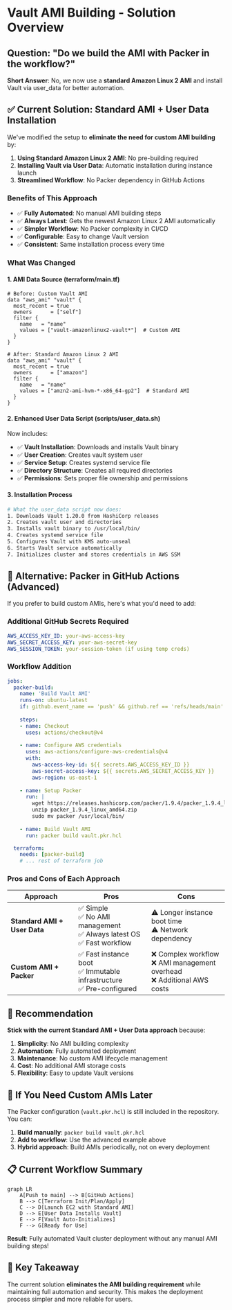 # Vault AMI Building - Solution Overview

## Question: "Do we build the AMI with Packer in the workflow?"

**Short Answer**: No, we now use a **standard Amazon Linux 2 AMI** and install Vault via user_data for better automation.

## ✅ **Current Solution: Standard AMI + User Data Installation**

We've modified the setup to **eliminate the need for custom AMI building** by:

1. **Using Standard Amazon Linux 2 AMI**: No pre-building required
2. **Installing Vault via User Data**: Automatic installation during instance launch
3. **Streamlined Workflow**: No Packer dependency in GitHub Actions

### **Benefits of This Approach**

- ✅ **Fully Automated**: No manual AMI building steps
- ✅ **Always Latest**: Gets the newest Amazon Linux 2 AMI automatically
- ✅ **Simpler Workflow**: No Packer complexity in CI/CD
- ✅ **Configurable**: Easy to change Vault version
- ✅ **Consistent**: Same installation process every time

### **What Was Changed**

#### **1. AMI Data Source (terraform/main.tf)**
```hcl
# Before: Custom Vault AMI
data "aws_ami" "vault" {
  most_recent = true
  owners      = ["self"]
  filter {
    name   = "name"
    values = ["vault-amazonlinux2-vault*"]  # Custom AMI
  }
}

# After: Standard Amazon Linux 2 AMI
data "aws_ami" "vault" {
  most_recent = true
  owners      = ["amazon"]
  filter {
    name   = "name"
    values = ["amzn2-ami-hvm-*-x86_64-gp2"]  # Standard AMI
  }
}
```

#### **2. Enhanced User Data Script (scripts/user_data.sh)**
Now includes:
- ✅ **Vault Installation**: Downloads and installs Vault binary
- ✅ **User Creation**: Creates vault system user
- ✅ **Service Setup**: Creates systemd service file
- ✅ **Directory Structure**: Creates all required directories
- ✅ **Permissions**: Sets proper file ownership and permissions

#### **3. Installation Process**
```bash
# What the user_data script now does:
1. Downloads Vault 1.20.0 from HashiCorp releases
2. Creates vault user and directories
3. Installs vault binary to /usr/local/bin/
4. Creates systemd service file
5. Configures Vault with KMS auto-unseal
6. Starts Vault service automatically
7. Initializes cluster and stores credentials in AWS SSM
```

## 🔄 **Alternative: Packer in GitHub Actions** (Advanced)

If you prefer to build custom AMIs, here's what you'd need to add:

### **Additional GitHub Secrets Required**
```yaml
AWS_ACCESS_KEY_ID: your-aws-access-key
AWS_SECRET_ACCESS_KEY: your-aws-secret-key
AWS_SESSION_TOKEN: your-session-token (if using temp creds)
```

### **Workflow Addition**
```yaml
jobs:
  packer-build:
    name: 'Build Vault AMI'
    runs-on: ubuntu-latest
    if: github.event_name == 'push' && github.ref == 'refs/heads/main'
    
    steps:
    - name: Checkout
      uses: actions/checkout@v4
      
    - name: Configure AWS credentials
      uses: aws-actions/configure-aws-credentials@v4
      with:
        aws-access-key-id: ${{ secrets.AWS_ACCESS_KEY_ID }}
        aws-secret-access-key: ${{ secrets.AWS_SECRET_ACCESS_KEY }}
        aws-region: us-east-1
        
    - name: Setup Packer
      run: |
        wget https://releases.hashicorp.com/packer/1.9.4/packer_1.9.4_linux_amd64.zip
        unzip packer_1.9.4_linux_amd64.zip
        sudo mv packer /usr/local/bin/
        
    - name: Build Vault AMI
      run: packer build vault.pkr.hcl

  terraform:
    needs: [packer-build]
    # ... rest of terraform job
```

### **Pros and Cons of Each Approach**

| Approach | Pros | Cons |
|----------|------|------|
| **Standard AMI + User Data** | ✅ Simple<br/>✅ No AMI management<br/>✅ Always latest OS<br/>✅ Fast workflow | ⚠️ Longer instance boot time<br/>⚠️ Network dependency |
| **Custom AMI + Packer** | ✅ Fast instance boot<br/>✅ Immutable infrastructure<br/>✅ Pre-configured | ❌ Complex workflow<br/>❌ AMI management overhead<br/>❌ Additional AWS costs |

## 🚀 **Recommendation**

**Stick with the current Standard AMI + User Data approach** because:

1. **Simplicity**: No AMI building complexity
2. **Automation**: Fully automated deployment
3. **Maintenance**: No custom AMI lifecycle management
4. **Cost**: No additional AMI storage costs
5. **Flexibility**: Easy to update Vault versions

## 🔧 **If You Need Custom AMIs Later**

The Packer configuration (`vault.pkr.hcl`) is still included in the repository. You can:

1. **Build manually**: `packer build vault.pkr.hcl`
2. **Add to workflow**: Use the advanced example above
3. **Hybrid approach**: Build AMIs periodically, not on every deployment

## 📋 **Current Workflow Summary**

```mermaid
graph LR
    A[Push to main] --> B[GitHub Actions]
    B --> C[Terraform Init/Plan/Apply]
    C --> D[Launch EC2 with Standard AMI]
    D --> E[User Data Installs Vault]
    E --> F[Vault Auto-Initializes]
    F --> G[Ready for Use]
```

**Result**: Fully automated Vault cluster deployment without any manual AMI building steps!

## 🎯 **Key Takeaway**

The current solution **eliminates the AMI building requirement** while maintaining full automation and security. This makes the deployment process simpler and more reliable for users. 